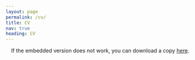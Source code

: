```yaml
---
layout: page
permalink: /cv/
title: CV
nav: true
heading: CV
---
```



<center>
If the embedded version does not work, you can download a copy <a href="/assets/pdf/Schaposnik_CV_2022.pdf" target="_blank">here</a>.

<br>
<object data="/assets/pdf/Schaposnik_CV_2022.pdf#view=FitH&pagemode=none" width="100%" height="800px" type="application/pdf">
    <embed src="/assets/pdf/Schaposnik_CV_2022.pdf#view=FitH&pagemode=none" width="100%" height="800px" type="application/pdf" />
</object>
</center>